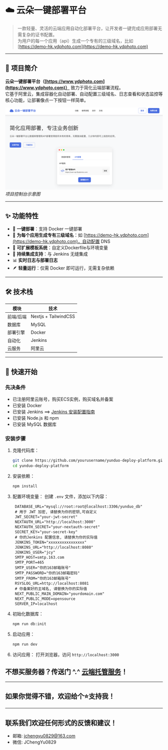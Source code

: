 # ☁️ 云朵一键部署平台

> 一款轻量、灵活的云端应用自动化部署平台，让开发者一键完成应用部署无需复杂的证书配置。  
> 为用户的每一个应用（api）生成一个专有的三级域名，比如 [https://demo-hk.ydphoto.com](https://demo-hk.ydphoto.com)

---

## 🧭 项目简介

**云朵一键部署平台（[https://www.ydphoto.com](https://www.ydphoto.com)）** 致力于简化云端部署流程。  
它基于阿里云，集成容器化自动部署、自动配置三级域名、日志查看和状态监控等核心功能，让部署像点一下按钮一样简单。

![dashboard.png](docs/dashboard.png)
*项目控制台示意图*

---

## ✨ 功能特性

- 🚀 **一键部署**：支持 Docker 一键部署
- 🔑 **为每个应用生成专有三级域名**：如 [https://demo-hk.ydphoto.com](https://demo-hk.ydphoto.com)，自动配置 DNS
- 🧩 **可扩展模板系统**：自定义Dockerfile与环境变量
- 🔧 **持续集成支持**：与 Jenkins 无缝集成
- 📊 **实时日志与部署日志**
- 🪶 **轻量运行**：仅需 Docker 即可运行，无需复杂依赖

---

##  🛠️ 技术栈
| 模块   | 技术                 |
|------|--------------------|
| 前端/后端 | Nextjs + TailwindCSS |
| 数据库  | MySQL              |
| 部署引擎 | Docker             |
| 自动化  | Jenkins            |
| 云服务  | 阿里云                |

---

## 🚀 快速开始

### 先决条件

- 已注册阿里云账号，购买ECS实例，购买域名并备案
- 已安装 Docker
- 已安装 Jenkins ==> [Jenkins 安装配置指南](https://github.com/jiangchengyu998/jenkins-pipeline-shared/blob/master/README.md)
- 已安装 Node.js 和 npm
- 已安装 MySQL 数据库

### 安装步骤
1. 克隆代码库：
   ```bash
   git clone https://github.com/yourusername/yunduo-deploy-platform.git
   cd yunduo-deploy-platform
    ```
2. 安装依赖：
   ```bash
   npm install
   ```
3. 配置环境变量：
   创建 `.env` 文件，添加以下内容：
   ```env
    DATABASE_URL="mysql://root:root@localhost:3306/yunduo_db"
    # 用于 JWT 加密, 请替换为你的密钥,可自定义
    JWT_SECRET="your-jwt-secret"
    NEXTAUTH_URL="http://localhost:3000"
    NEXTAUTH_SECRET="your-nextauth-secret"
    SECRET_KEY="your-secret-key"
    # 你的Jenkins 配置信息, 请替换为你的实际值
    JENKINS_TOKEN="xxxxxxxxxxxxxxxx"
    JENKINS_URL="http://localhost:8080"
    JENKINS_USER="jcy"
    SMTP_HOST=smtp.163.com
    SMTP_PORT=465
    SMTP_USER="你的163邮箱账号"
    SMTP_PASSWORD="你的163邮箱密码"
    SMTP_FROM="你的163邮箱账号"
    RSYSLOG_URL=http://localhost:8081
    # 你备案好的主域名, 请替换为你的实际值
    NEXT_PUBLIC_MAIN_DOMAIN="yourdomain.com"
    NEXT_PUBLIC_MODE=opensource
    SERVER_IP=localhost
   ```
4. 初始化数据库：
   ```bash
   npm run db:init
   ```
5. 启动应用：
   ```bash
   npm run dev
   ```
6. 访问应用：
   打开浏览器，访问 `http://localhost:3000`

## 不想买服务器？传送门 ^.^ [云端托管服务](https://www.ydphoto.com)！

---

## 如果你觉得不错，欢迎给个⭐️支持我！

---

## 联系我们欢迎任何形式的反馈和建议！
- 邮箱: jchengyu0829@163.com
- 微信: JChengYu0829
